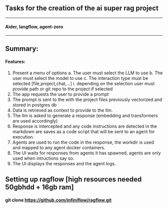 ## Tasks for the creation of the ai super rag project
---------------------------------------------------------------------------------------------------------
#### Aider, langflow, agent-zero
---------------------------------------------------------------------------------------------------------

## Summary: 
#### Features: 
1.  Present a menu of options 
     a.  The user must select the LLM to use
     b.  The user must select the model to use
     c.  The interaction type must be selected [file,project,chat,...]
         i. depending on the selection user must provide path or git repo to the project if selected
2.  The app requests the user to provide a prompt 
5.  The prompt is sent to the with the project files previously vectorized and stored in postgres db
6.  Data is retrieved as context to provide to the llm.
7.  The llm is asked to generate a response (embedding and transformers are used accordingly)
8.  Response is intercepted and any code instructions are detected in the markdown are saves as a code script
    that will be sent to an agent for execution.
9.  Agents are used to run the code in the response, the workdir is used and mapped to any agent docker containers.
10. The UI waits for responses from agents it has spawned, agents are only used when intructions say so.
11. The UI displays the responses and the agent logs.

## Setting up ragflow [high resources needed 50gbhdd + 16gb ram]
#### git clone https://github.com/infiniflow/ragflow.git

 
